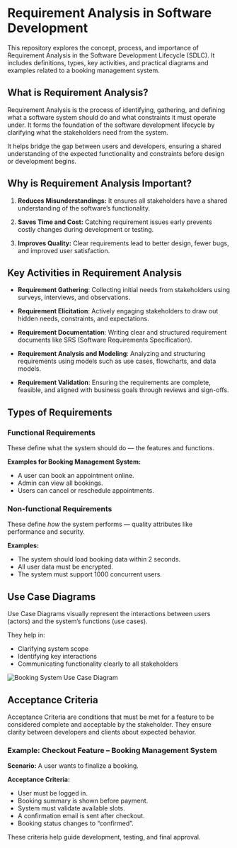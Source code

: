 # Requirement Analysis in Software Development
This repository explores the concept, process, and importance of Requirement Analysis in the Software Development Lifecycle (SDLC). It includes definitions, types, key activities, and practical diagrams and examples related to a booking management system.

## What is Requirement Analysis?
Requirement Analysis is the process of identifying, gathering, and defining what a software system should do and what constraints it must operate under. It forms the foundation of the software development lifecycle by clarifying what the stakeholders need from the system.

It helps bridge the gap between users and developers, ensuring a shared understanding of the expected functionality and constraints before design or development begins.

## Why is Requirement Analysis Important?

1. **Reduces Misunderstandings:** It ensures all stakeholders have a shared understanding of the software’s functionality.

2. **Saves Time and Cost:** Catching requirement issues early prevents costly changes during development or testing.

3. **Improves Quality:** Clear requirements lead to better design, fewer bugs, and improved user satisfaction.

## Key Activities in Requirement Analysis

- **Requirement Gathering**: Collecting initial needs from stakeholders using surveys, interviews, and observations.

- **Requirement Elicitation**: Actively engaging stakeholders to draw out hidden needs, constraints, and expectations.

- **Requirement Documentation**: Writing clear and structured requirement documents like SRS (Software Requirements Specification).

- **Requirement Analysis and Modeling**: Analyzing and structuring requirements using models such as use cases, flowcharts, and data models.

- **Requirement Validation**: Ensuring the requirements are complete, feasible, and aligned with business goals through reviews and sign-offs.

## Types of Requirements

### Functional Requirements
These define what the system should do — the features and functions.

**Examples for Booking Management System:**
- A user can book an appointment online.
- Admin can view all bookings.
- Users can cancel or reschedule appointments.

### Non-functional Requirements
These define *how* the system performs — quality attributes like performance and security.

**Examples:**
- The system should load booking data within 2 seconds.
- All user data must be encrypted.
- The system must support 1000 concurrent users.

## Use Case Diagrams

Use Case Diagrams visually represent the interactions between users (actors) and the system’s functions (use cases).

They help in:
- Clarifying system scope
- Identifying key interactions
- Communicating functionality clearly to all stakeholders

![Booking System Use Case Diagram](![alx-booking-uc](https://github.com/user-attachments/assets/d90cb5d7-0f05-4360-8ceb-1b2c97308647)
)

## Acceptance Criteria

Acceptance Criteria are conditions that must be met for a feature to be considered complete and acceptable by the stakeholder. They ensure clarity between developers and clients about expected behavior.

### Example: Checkout Feature – Booking Management System

**Scenario:** A user wants to finalize a booking.

**Acceptance Criteria:**
- User must be logged in.
- Booking summary is shown before payment.
- System must validate available slots.
- A confirmation email is sent after checkout.
- Booking status changes to “confirmed”.

These criteria help guide development, testing, and final approval.
